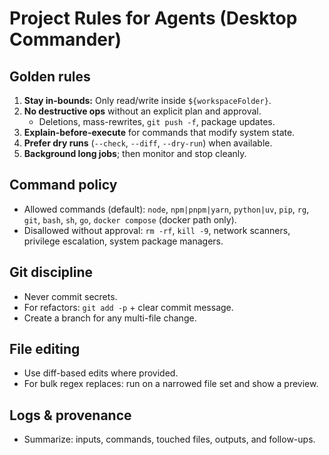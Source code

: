 # Project Rules for Agents (Desktop Commander)

## Golden rules
1. **Stay in-bounds:** Only read/write inside `${workspaceFolder}`.
2. **No destructive ops** without an explicit plan and approval.  
   - Deletions, mass-rewrites, `git push -f`, package updates.
3. **Explain-before-execute** for commands that modify system state.
4. **Prefer dry runs** (`--check`, `--diff`, `--dry-run`) when available.
5. **Background long jobs**; then monitor and stop cleanly.

## Command policy
- Allowed commands (default): `node`, `npm|pnpm|yarn`, `python|uv`, `pip`, `rg`, `git`, `bash`, `sh`, `go`, `docker compose` (docker path only).
- Disallowed without approval: `rm -rf`, `kill -9`, network scanners, privilege escalation, system package managers.

## Git discipline
- Never commit secrets.
- For refactors: `git add -p` + clear commit message.
- Create a branch for any multi-file change.

## File editing
- Use diff-based edits where provided.
- For bulk regex replaces: run on a narrowed file set and show a preview.

## Logs & provenance
- Summarize: inputs, commands, touched files, outputs, and follow-ups.